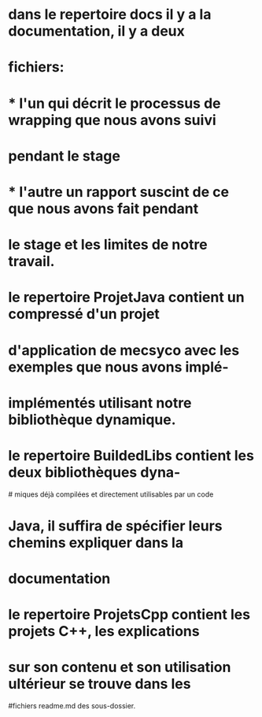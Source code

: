 # dans le repertoire docs il y a la documentation, il y a deux
# fichiers: 
# * l'un qui décrit le processus de wrapping que nous avons suivi
#   pendant le stage

# * l'autre un rapport suscint de ce que nous avons fait pendant 
#   le stage et les limites de notre travail.


# le repertoire ProjetJava contient un compressé d'un projet 
# d'application de mecsyco avec les exemples que nous avons implé-
# implémentés utilisant notre bibliothèque dynamique.


# le repertoire BuildedLibs contient les deux bibliothèques dyna-
# miques déjà compilées et directement utilisables par un code
# Java, il suffira de spécifier leurs chemins expliquer dans la 
# documentation


# le repertoire ProjetsCpp contient les projets C++, les explications
# sur son contenu  et son utilisation ultérieur se trouve dans les 
#fichiers readme.md des sous-dossier.
